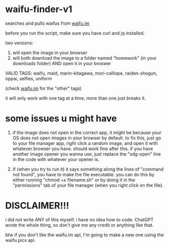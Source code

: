 # waifu-finder-v1
searches and pulls waifus from [waifu.im](https://www.waifu.im/)

before you run the script, make sure you have curl and jq installed. 

two versions:

1. will open the image in your browser
2. will both download the image to a folder named "homework" (in your downloads folder) AND open it in your broswer

VALID TAGS: waifu, maid, marin-kitagawa, mori-calliope, raiden-shogun, oppai, selfies, uniform   

(check [waifu.im](https://www.waifu.im/) for the "other" tags)

it will only work with one tag at a time, more than one just breaks it.

# some issues u might have

1. if the image does not open in the correct app, it might be because your OS does not open images in your browser by default. to fix this, just go to your file manager app, right click a random image, and open it with whatever browser you have. should work fine after this. if you have another image opener you wanna use, just replace the "xdg-open" line in the code with whatever your opener is.

2. if (when you try to run it) it says something along the lines of "command not found", you have to make the file executable. you can do this by either running "chmod +x filename.sh" or by doing it in the "permissions" tab of your file manager (when you right click on the file).

# DISCLAIMER!!!

i did not write ANY of this myself. i have no idea how to code. ChatGPT wrote the whole thing, so don't give me any credit or anything like that.

btw if you don't like the waifu.im api, I'm going to make a new one using the waifu.pics api.
